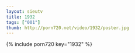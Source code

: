 ```yaml
--- 
layout: sieutv
title: 1932
tags: ["001"]
thumb: http://porn720.net/video/1932/poster.jpg
---
```

{% include porn720 key="1932" %} 
